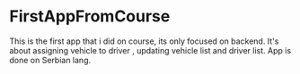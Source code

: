 # FirstAppFromCourse
This is the first app that i did on course, its only focused on backend. It's about assigning vehicle to driver , updating vehicle list and driver list. App is done on Serbian lang.
